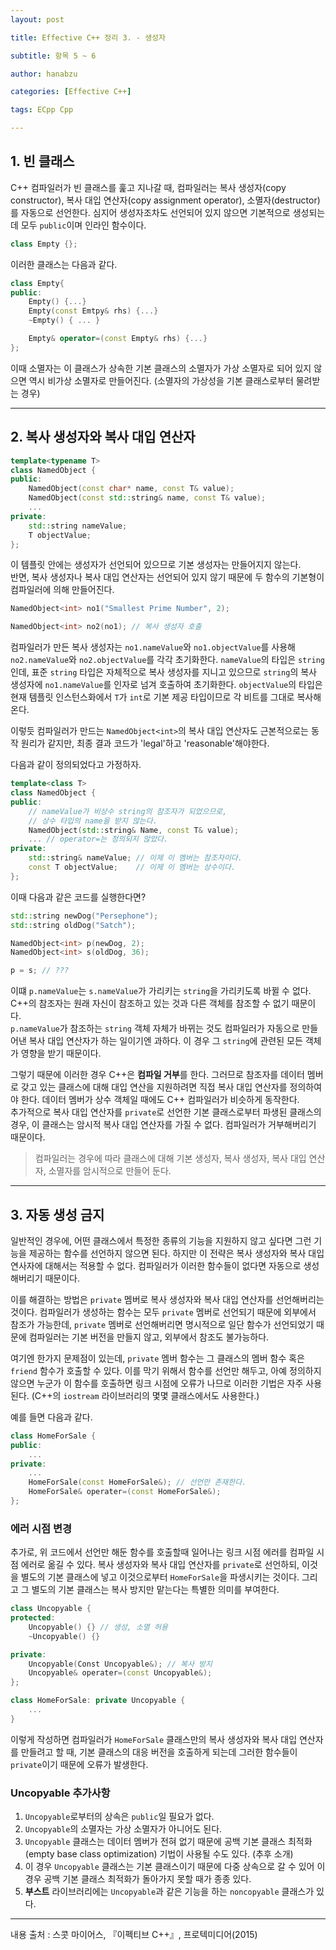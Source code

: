 ```yaml
---
layout: post

title: Effective C++ 정리 3. - 생성자

subtitle: 항목 5 ~ 6

author: hanabzu

categories: [Effective C++]

tags: ECpp Cpp

---
```


## 1. 빈 클래스

C++ 컴파일러가 빈 클래스를 훑고 지나갈 때, 컴파일러는 복사 생성자(copy constructor), 복사 대입 연산자(copy assignment operator), 소멸자(destructor)를 자동으로 선언한다. 심지어 생성자조차도 선언되어 있지 않으면 기본적으로 생성되는데 모두 `public`이며 인라인 함수이다.  

```cpp
class Empty {};
```

이러한 클래스는 다음과 같다.

```cpp
class Empty{
public:
    Empty() {...}
    Empty(const Emtpy& rhs) {...}
    ~Empty() { ... }

    Empty& operator=(const Empty& rhs) {...}
};
```

이때 소멸자는 이 클래스가 상속한 기본 클래스의 소멸자가 가상 소멸자로 되어 있지 않으면 역시 비가상 소멸자로 만들어진다. (소멸자의 가상성을 기본 클래스로부터 물려받는 경우)  

---

## 2. 복사 생성자와 복사 대입 연산자

```cpp
template<typename T>
class NamedObject {
public:
    NamedObject(const char* name, const T& value);
    NamedObject(const std::string& name, const T& value);
    ...
private:
    std::string nameValue;
    T objectValue;
};
```

이 템플릿 안에는 생성자가 선언되어 있으므로 기본 생성자는 만들어지지 않는다.  
반면, 복사 생성자나 복사 대입 연산자는 선언되어 있지 않기 때문에 두 함수의 기본형이 컴파일러에 의해 만들어진다.  

```cpp
NamedObject<int> no1("Smallest Prime Number", 2);

NamedObject<int> no2(no1); // 복사 생성자 호출
```

컴파일러가 만든 복사 생성자는 `no1.nameValue`와 `no1.objectValue`를 사용해 `no2.nameValue`와 `no2.objectValue`를 각각 초기화한다. `nameValue`의 타입은 `string`인데, 표준 `string` 타입은 자체적으로 복사 생성자를 지니고 있으므로 `string`의 복사 생성자에 `no1.nameValue`를 인자로 넘겨 호출하여 초기화한다. `objectValue`의 타입은 현재 템플릿 인스턴스화에서 `T`가 `int`로 기본 제공 타입이므로 각 비트를 그대로 복사해온다.  

이렇듯 컴파일러가 만드는 `NamedObject<int>`의 복사 대입 연산자도 근본적으로는 동작 원리가 같지만, 최종 결과 코드가 'legal'하고 'reasonable'해야한다.  

다음과 같이 정의되었다고 가정하자.  

```cpp
template<class T>
class NamedObject {
public:
    // nameValue가 비상수 string의 참조자가 되었으므로,
    // 상수 타입의 name을 받지 않는다.
    NamedObject(std::string& Name, const T& value);
    ... // operator=는 정의되지 않았다.
private:
    std::string& nameValue; // 이제 이 멤버는 참조자이다.
    const T objectValue;    // 이제 이 멤버는 상수이다.
};
```

이때 다음과 같은 코드를 실행한다면?

```cpp
std::string newDog("Persephone");
std::string oldDog("Satch");

NamedObject<int> p(newDog, 2);
NamedObject<int> s(oldDog, 36);

p = s; // ???
```

이떄 `p.nameValue`는 `s.nameValue`가 가리키는 `string`을 가리키도록 바뀔 수 없다. C++의 참조자는 원래 자신이 참조하고 있는 것과 다른 객체를 참조할 수 없기 때문이다.  
`p.nameValue`가 참조하는 `string` 객체 자체가 바뀌는 것도 컴파일러가 자동으로 만들어낸 복사 대입 연산자가 하는 일이기엔 과하다. 이 경우 그 `string`에 관련된 모든 객체가 영향을 받기 때문이다.  

그렇기 때문에 이러한 경우 C++은 **컴파일 거부**를 한다. 그러므로 참조자를 데이터 멤버로 갖고 있는 클래스에 대해 대입 연산을 지원하려면 직접 복사 대입 연산자를 정의하여야 한다. 데이터 멤버가 상수 객체일 때에도 C++ 컴파일러가 비슷하게 동작한다.  
추가적으로 복사 대입 연산자를 `private`로 선언한 기본 클래스로부터 파생된 클래스의 경우, 이 클래스는 암시적 복사 대입 연산자를 가질 수 없다. 컴파일러가 거부해버리기 때문이다.

> 컴파일러는 경우에 따라 클래스에 대해 기본 생성자, 복사 생성자, 복사 대입 연산자, 소멸자를 암시적으로 만들어 둔다.

---

## 3. 자동 생성 금지

일반적인 경우에, 어떤 클래스에서 특정한 종류의 기능을 지원하지 않고 싶다면 그런 기능을 제공하는 함수를 선언하지 않으면 된다. 하지만 이 전략은 복사 생성자와 복사 대입 연사자에 대해서는 적용할 수 없다. 컴파일러가 이러한 함수들이 없다면 자동으로 생성해버리기 때문이다.  

이를 해결하는 방법은 `private` 멤버로 복사 생성자와 복사 대입 연산자를 선언해버리는 것이다. 컴파일러가 생성하는 함수는 모두 `private` 멤버로 선언되기 때문에 외부에서 참조가 가능한데, `private` 멤버로 선언해버리면 명시적으로 일단 함수가 선언되었기 때문에 컴파일러는 기본 버전을 만들지 않고, 외부에서 참조도 불가능하다.  

여기엔 한가지 문제점이 있는데, `private` 멤버 함수는 그 클래스의 멤버 함수 혹은 `friend` 함수가 호출할 수 있다. 이를 막기 위해서 함수를 선언만 해두고, 아예 정의하지 않으면 누군가 이 함수를 호출하면 링크 시점에 오류가 나므로 이러한 기법은 자주 사용된다. (C++의 `iostream` 라이브러리의 몇몇 클래스에서도 사용한다.)  

예를 들면 다음과 같다.

```cpp
class HomeForSale {
public:
    ...
private:
    ...
    HomeForSale(const HomeForSale&); // 선언만 존재한다.
    HomeForSale& operater=(const HomeForSale&);
};
```

### 에러 시점 변경

추가로, 위 코드에서 선언만 해둔 함수를 호출할때 일어나는 링크 시점 에러를 컴파일 시점 에러로 옮길 수 있다. 복사 생성자와 복사 대입 연산자를 `private`로 선언하되, 이것을 별도의 기본 클래스에 넣고 이것으로부터 `HomeForSale`을 파생시키는 것이다. 그리고 그 별도의 기본 클래스는 복사 방지만 맡는다는 특별한 의미를 부여한다.  

```cpp
class Uncopyable {
protected:
    Uncopyable() {} // 생성, 소멸 허용
    ~Uncopyable() {}

private:
    Uncopyable(Const Uncopyable&); // 복사 방지
    Uncopyable& operater=(const Uncopyable&);
};

class HomeForSale: private Uncopyable {
    ...
}
```

이렇게 작성하면 컴파일러가 `HomeForSale` 클래스만의 복사 생성자와 복사 대입 연산자를 만들려고 할 때, 기본 클래스의 대응 버전을 호출하게 되는데 그러한 함수들이 `private`이기 때문에 오류가 발생한다.  

### Uncopyable 추가사항

1. `Uncopyable`로부터의 상속은 `public`일 필요가 없다.
2. `Uncopyable`의 소멸자는 가상 소멸자가 아니어도 된다.
3. `Uncopyable` 클래스는 데이터 멤버가 전혀 없기 때문에 공백 기본 클래스 최적화(empty base class optimization) 기법이 사용될 수도 있다. (추후 소개)
4. 이 경우 `Uncopyable` 클래스는 기본 클래스이기 때문에 다중 상속으로 갈 수 있어 이 경우 공백 기본 클래스 최적화가 돌아가지 못할 때가 종종 있다.
5. **부스트** 라이브러리에는 `Uncopyable`과 같은 기능을 하는 `noncopyable` 클래스가 있다.

---

내용 출처 : 스콧 마이어스, 『이펙티브 C++』, 프로텍미디어(2015)
